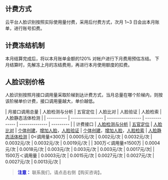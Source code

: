 ## 计费方式
云平台人脸识别按照实际使用量付费，采用后付费方式，次月 1~3 日会出本月账单，进行账号扣费。
## 计费冻结机制

本月结算完成后，将以本月账单金额的120% 对帐户进行下月费用预估冻结。
下月结算时，先解冻上月的冻结费用，再进行本月使用额度的扣费。

## 人脸识别价格

人脸识别按照月接口调用量采取阶梯到达计费方式，当月总量在哪个阶梯内，则按该阶梯单价计费，接口调用量越大，单价越低。

| 月接口调用总量    | 人脸检测与分析       | 五官定位       | 人脸比对    | 人脸验证     | 人脸检索       | 人脸静态活体检测 |
| ---------- | ---------------- | ----------------- | ------------- | -------------- | --------- |
| 计费接口       | [人脸检测与分析](http://tce.fsphere.cn/document/product/460/7401) | [五官定位](http://tce.fsphere.cn/document/product/460/7400) | [人脸比对](http://tce.fsphere.cn/document/product/641/12420) | [个体创建](http://tce.fsphere.cn/document/product/641/12417#.E4.B8.AA.E4.BD.93.E5.88.9B.E5.BB.BA)，[增加人脸](http://tce.fsphere.cn/document/product/641/12417#.E5.A2.9E.E5.8A.A0.E4.BA.BA.E8.84.B8)，[人脸验证](http://tce.fsphere.cn/document/product/641/12418) | [个体创建](http://tce.fsphere.cn/document/product/641/12417#.E4.B8.AA.E4.BD.93.E5.88.9B.E5.BB.BA)，[增加人脸](http://tce.fsphere.cn/document/product/641/12417#.E5.A2.9E.E5.8A.A0.E4.BA.BA.E8.84.B8)，[人脸检索](http://tce.fsphere.cn/document/product/641/12419) | [人脸静态活体检测](http://tce.fsphere.cn/document/product/641/12558)
| 0<调用量≤300万       | 0.0005元/次        | 0.002元/次    | 0.0032元/次    | 0.0032元/次    | 0.0032元/次    | 0.0019元/次 |
| 300万＜调用量≤1500万 | 0.0004元/次       | 0.0018元/次     | 0.003元/次    | 0.003元/次   | 0.003元/次     | 0.0017元/次| 
| 1500万＜调用量        | 0.0003元/次      | 0.0015元/次     | 0.0027元/次   | 0.0027元/次      | 0.0027元/次    | 0.0013元/次 |

><font color="#0000cc">**注意：** </font>
> 联系我们，请点击右侧【购买咨询】。





